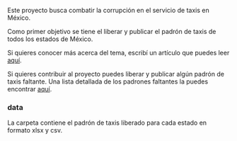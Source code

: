 Este proyecto busca combatir la corrupción en el servicio de taxis en México.

Como primer objetivo se tiene el liberar y publicar el padrón de taxis de todos los estados de México. 

Si quieres conocer más acerca del tema, escribí un artículo que puedes leer [aquí](https://medium.com/@edgar.gutierrez.gzz/padr%C3%B3n-de-taxis-de-nuevo-le%C3%B3n-121b12bf3d89#.ck9ypuqca).

Si quieres contribuir al proyecto puedes liberar y publicar algún padrón de taxis faltante. Una lista detallada de los padrones faltantes la puedes encontrar [aquí](https://docs.google.com/spreadsheets/d/1nF0zu67nIWU1QNwlpKN8Z2xadoynfz7H_PybWQMJUxI/edit?usp=sharing). 

### data

La carpeta contiene el padrón de taxis liberado para cada estado en formato xlsx y csv.

